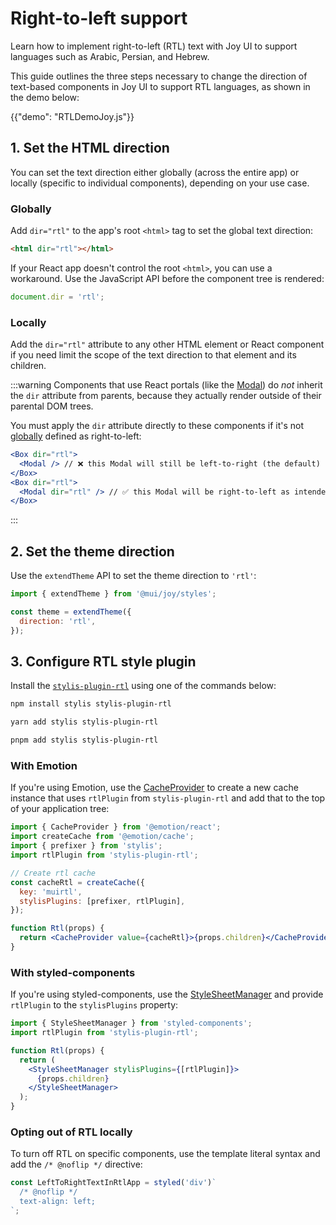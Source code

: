 # Right-to-left support

<p class="description">Learn how to implement right-to-left (RTL) text with Joy UI to support languages such as Arabic, Persian, and Hebrew.</p>

This guide outlines the three steps necessary to change the direction of text-based components in Joy UI to support RTL languages, as shown in the demo below:

{{"demo": "RTLDemoJoy.js"}}

## 1. Set the HTML direction

You can set the text direction either globally (across the entire app) or locally (specific to individual components), depending on your use case.

### Globally

Add `dir="rtl"` to the app's root `<html>` tag to set the global text direction:

```html
<html dir="rtl"></html>
```

If your React app doesn't control the root `<html>`, you can use a workaround. Use the JavaScript API before the component tree is rendered:

```js
document.dir = 'rtl';
```

### Locally

Add the `dir="rtl"` attribute to any other HTML element or React component if you need limit the scope of the text direction to that element and its children.

:::warning
Components that use React portals (like the [Modal](/joy-ui/react-modal/)) do _not_ inherit the `dir` attribute from parents, because they actually render outside of their parental DOM trees.

You must apply the `dir` attribute directly to these components if it's not [globally](#globally) defined as right-to-left:

```jsx
<Box dir="rtl">
  <Modal /> // ❌ this Modal will still be left-to-right (the default)
</Box>
<Box dir="rtl">
  <Modal dir="rtl" /> // ✅ this Modal will be right-to-left as intended
</Box>
```

:::

## 2. Set the theme direction

Use the `extendTheme` API to set the theme direction to `'rtl'`:

```js
import { extendTheme } from '@mui/joy/styles';

const theme = extendTheme({
  direction: 'rtl',
});
```

## 3. Configure RTL style plugin

Install the [`stylis-plugin-rtl`](https://github.com/styled-components/stylis-plugin-rtl) using one of the commands below:

<codeblock storageKey="package-manager">

```bash npm
npm install stylis stylis-plugin-rtl
```

```bash yarn
yarn add stylis stylis-plugin-rtl
```

```bash pnpm
pnpm add stylis stylis-plugin-rtl
```

</codeblock>

### With Emotion

If you're using Emotion, use the [CacheProvider](https://emotion.sh/docs/cache-provider) to create a new cache instance that uses `rtlPlugin` from `stylis-plugin-rtl` and add that to the top of your application tree:

```jsx
import { CacheProvider } from '@emotion/react';
import createCache from '@emotion/cache';
import { prefixer } from 'stylis';
import rtlPlugin from 'stylis-plugin-rtl';

// Create rtl cache
const cacheRtl = createCache({
  key: 'muirtl',
  stylisPlugins: [prefixer, rtlPlugin],
});

function Rtl(props) {
  return <CacheProvider value={cacheRtl}>{props.children}</CacheProvider>;
}
```

### With styled-components

If you're using styled-components, use the [StyleSheetManager](https://styled-components.com/docs/api#stylesheetmanager) and provide `rtlPlugin` to the `stylisPlugins` property:

```jsx
import { StyleSheetManager } from 'styled-components';
import rtlPlugin from 'stylis-plugin-rtl';

function Rtl(props) {
  return (
    <StyleSheetManager stylisPlugins={[rtlPlugin]}>
      {props.children}
    </StyleSheetManager>
  );
}
```

### Opting out of RTL locally

To turn off RTL on specific components, use the template literal syntax and add the `/* @noflip */` directive:

```js
const LeftToRightTextInRtlApp = styled('div')`
  /* @noflip */
  text-align: left;
`;
```
